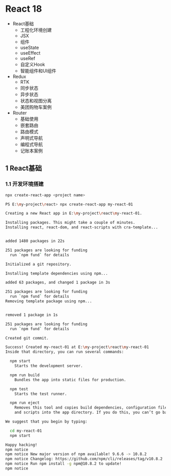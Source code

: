 # React 18

- React基础
  - 工程化环境创建
  - JSX
  - 组件
  - useState
  - useEffect
  - useRef
  - 自定义Hook
  - 智能组件和UI组件
- Redux
  - RTK
  - 同步状态
  - 异步状态
  - 状态和视图分离
  - 美团购物车案例
- Router
  - 基础使用
  - 嵌套路由
  - 路由模式
  - 声明式导航
  - 编程式导航
  - 记账本案例

## 1 React基础

### 1.1 开发环境搭建

```bash
npx create-react-app <project name>
```

```bash
PS E:\my-project\react> npx create-react-app my-react-01

Creating a new React app in E:\my-project\react\my-react-01.

Installing packages. This might take a couple of minutes.
Installing react, react-dom, and react-scripts with cra-template...


added 1480 packages in 22s

251 packages are looking for funding
  run `npm fund` for details

Initialized a git repository.

Installing template dependencies using npm...

added 63 packages, and changed 1 package in 3s

251 packages are looking for funding
  run `npm fund` for details
Removing template package using npm...


removed 1 package in 1s

251 packages are looking for funding
  run `npm fund` for details

Created git commit.

Success! Created my-react-01 at E:\my-project\react\my-react-01
Inside that directory, you can run several commands:

  npm start
    Starts the development server.

  npm run build
    Bundles the app into static files for production.

  npm test
    Starts the test runner.

  npm run eject
    Removes this tool and copies build dependencies, configuration files
    and scripts into the app directory. If you do this, you can’t go back!

We suggest that you begin by typing:

  cd my-react-01
  npm start

Happy hacking!
npm notice
npm notice New major version of npm available! 9.6.6 -> 10.8.2
npm notice Changelog: https://github.com/npm/cli/releases/tag/v10.8.2
npm notice Run npm install -g npm@10.8.2 to update!
npm notice
```



